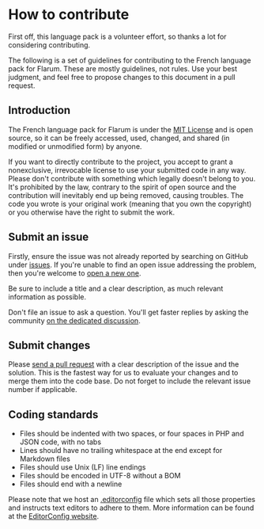 # How to contribute

First off, this language pack is a volunteer effort, so thanks a lot for considering contributing.

The following is a set of guidelines for contributing to the French language pack for Flarum. These are mostly guidelines, not rules. Use your best judgment, and feel free to propose changes to this document in a pull request.

## Introduction

The French language pack for Flarum is under the [MIT License](https://github.com/milescellar/flarum-ext-french/blob/master/LICENSE) and is open source, so it can be freely accessed, used, changed, and shared (in modified or unmodified form) by anyone.

If you want to directly contribute to the project, you accept to grant a nonexclusive, irrevocable license to use your submitted code in any way. Please don't contribute with something which legally doesn't belong to you. It's prohibited by the law, contrary to the spirit of open source and the contribution will inevitably end up being removed, causing troubles. The code you wrote is your original work (meaning that you own the copyright) or you otherwise have the right to submit the work.

## Submit an issue

Firstly, ensure the issue was not already reported by searching on GitHub under [issues](https://github.com/milescellar/flarum-ext-french/issues). If you're unable to find an open issue addressing the problem, then you're welcome to [open a new one](https://github.com/milescellar/flarum-ext-french/issues/new).

Be sure to include a title and a clear description, as much relevant information as possible.

Don't file an issue to ask a question. You'll get faster replies by asking the community [on the dedicated discussion](https://discuss.flarum.org/d/615-french-language-pack).

## Submit changes

Please [send a pull request](https://github.com/milescellar/flarum-ext-french/compare) with a clear description of the issue and the solution. This is the fastest way for us to evaluate your changes and to merge them into the code base. Do not forget to include the relevant issue number if applicable.

## Coding standards

- Files should be indented with two spaces, or four spaces in PHP and JSON code, with no tabs
- Lines should have no trailing whitespace at the end except for Markdown files
- Files should use Unix (LF) line endings
- Files should be encoded in UTF-8 without a BOM
- Files should end with a newline

Please note that we host an [.editorconfig](https://github.com/milescellar/flarum-ext-french/blob/master/.editorconfig) file which sets all those properties and instructs text editors to adhere to them. More information can be found at the [EditorConfig website](http://editorconfig.org/).
